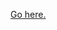 <a href="https://danielcarter.io">
    <img src="https://danielcarter.dev/coverimage.svg" alt="" >
    <p>Go here.</p>
</a>
